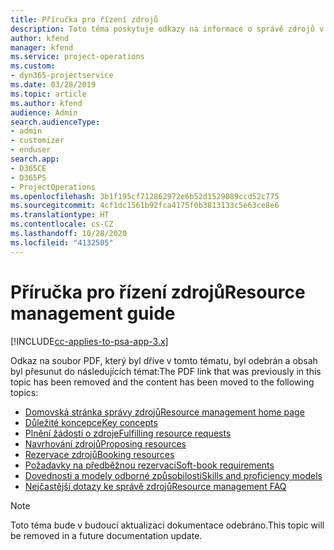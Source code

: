 ```yaml
---
title: Příručka pro řízení zdrojů
description: Toto téma poskytuje odkazy na informace o správě zdrojů v Project Service Automation
author: kfend
manager: kfend
ms.service: project-operations
ms.custom:
- dyn365-projectservice
ms.date: 03/28/2019
ms.topic: article
ms.author: kfend
audience: Admin
search.audienceType:
- admin
- customizer
- enduser
search.app:
- D365CE
- D365PS
- ProjectOperations
ms.openlocfilehash: 3b1f195cf712862972e6b52d1529089ccd52c775
ms.sourcegitcommit: 4cf1dc1561b92fca4175f0b3813133c5e63ce8e6
ms.translationtype: HT
ms.contentlocale: cs-CZ
ms.lasthandoff: 10/28/2020
ms.locfileid: "4132505"
---
```

# <a name="resource-management-guide"></a><span data-ttu-id="b1ea4-103">Příručka pro řízení zdrojů</span><span class="sxs-lookup"><span data-stu-id="b1ea4-103">Resource management guide</span></span>

[!INCLUDE[cc-applies-to-psa-app-3.x](../../includes/cc-applies-to-psa-app-3x.md)]

<span data-ttu-id="b1ea4-104">Odkaz na soubor PDF, který byl dříve v tomto tématu, byl odebrán a obsah byl přesunut do následujících témat:</span><span class="sxs-lookup"><span data-stu-id="b1ea4-104">The PDF link that was previously in this topic has been removed and the content has been moved to the following topics:</span></span>

- [<span data-ttu-id="b1ea4-105">Domovská stránka správy zdrojů</span><span class="sxs-lookup"><span data-stu-id="b1ea4-105">Resource management home page</span></span>](../resource-management-home-page.md)
- [<span data-ttu-id="b1ea4-106">Důležité koncepce</span><span class="sxs-lookup"><span data-stu-id="b1ea4-106">Key concepts</span></span>](../reports-key-concepts.md)
- [<span data-ttu-id="b1ea4-107">Plnění žádostí o zdroje</span><span class="sxs-lookup"><span data-stu-id="b1ea4-107">Fulfilling resource requests</span></span>](../resource-management-fulfill-requests.md)
- [<span data-ttu-id="b1ea4-108">Navrhování zdrojů</span><span class="sxs-lookup"><span data-stu-id="b1ea4-108">Proposing resources</span></span>](../resource-management-propose-resources.md)
- [<span data-ttu-id="b1ea4-109">Rezervace zdrojů</span><span class="sxs-lookup"><span data-stu-id="b1ea4-109">Booking resources</span></span>](../resource-management-book-resources-scheduleboard.md)
- [<span data-ttu-id="b1ea4-110">Požadavky na předběžnou rezervaci</span><span class="sxs-lookup"><span data-stu-id="b1ea4-110">Soft-book requirements</span></span>](../resource-management-softbook-requirements.md)
- [<span data-ttu-id="b1ea4-111">Dovednosti a modely odborné způsobilosti</span><span class="sxs-lookup"><span data-stu-id="b1ea4-111">Skills and proficiency models</span></span>](../resource-management-skills-proficiency.md)
- [<span data-ttu-id="b1ea4-112">Nejčastější dotazy ke správě zdrojů</span><span class="sxs-lookup"><span data-stu-id="b1ea4-112">Resource management FAQ</span></span>](../resource-management-faq.md)

> [!NOTE]
> <span data-ttu-id="b1ea4-113">Toto téma bude v budoucí aktualizaci dokumentace odebráno.</span><span class="sxs-lookup"><span data-stu-id="b1ea4-113">This topic will be removed in a future documentation update.</span></span> 
